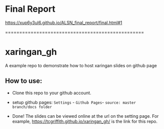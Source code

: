 # Final Report

https://xup6y3ul6.github.io/ALSN_final_report/final.html#1

=================================================

# xaringan_gh

A example repo to demonstrate how to host xaringan slides on github page


## How to use:

- Clone this repo to your github account.

- setup github pages: `Settings` - `Github Pages`- `source: master branch/docs folder`

- Done! The slides can be viewed online at the url on the setting page. For example, https://tcgriffith.github.io/xaringan_gh/ is the link for this repo.

